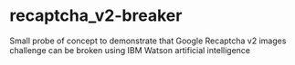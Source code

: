# recaptcha_v2-breaker
Small probe of concept to demonstrate that Google Recaptcha v2 images challenge can be broken using IBM Watson artificial intelligence
